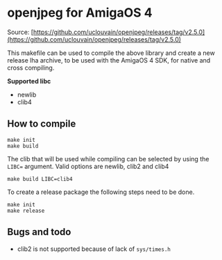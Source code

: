 # openjpeg for AmigaOS 4

Source: [https://github.com/uclouvain/openjpeg/releases/tag/v2.5.0](https://github.com/uclouvain/openjpeg/releases/tag/v2.5.0)

This makefile can be used to compile the above library and create a new release lha archive, to be used with the AmigaOS 4 SDK, for native and cross compiling.

**Supported libc**
- newlib
- clib4

## How to compile
```
make init
make build
```

The clib that will be used while compiling can be selected by using the `LIBC=` argument.
Valid options are newlib, clib2 and clib4
```
make build LIBC=clib4
```

To create a release package the following steps need to be done.
```
make init
make release
```

## Bugs and todo
- clib2 is not supported because of lack of `sys/times.h`